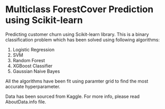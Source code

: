 # Multiclass ForestCover Prediction using Scikit-learn

Predicting customer churn using Scikit-learn library. This is a binary classification problem which has been solved using
following algorithms:

1. Logistic Regression
2. SVM
3. Random Forest
4. XGBoost Classifier
5. Gaussian Naive Bayes

All the algorithms have been fit using paramter grid to find the most accurate hyperparameter.

Data has been sourced from Kaggle. For more info, please read AboutData.info file.
